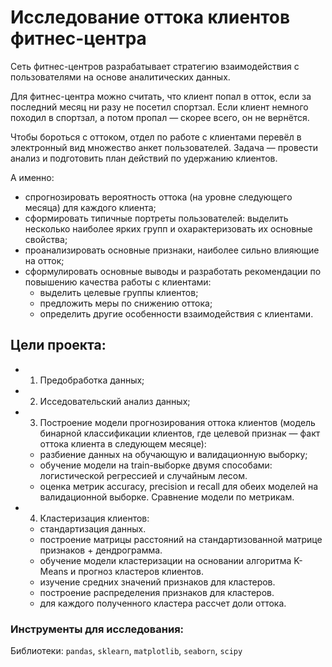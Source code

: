 # Исследование оттока клиентов фитнес-центра

Сеть фитнес-центров разрабатывает стратегию взаимодействия с пользователями на основе аналитических данных.

Для фитнес-центра можно считать, что клиент попал в отток, если за последний месяц ни разу не посетил спортзал. Если клиент немного походил в спортзал, а потом пропал — скорее всего, он не вернётся.

Чтобы бороться с оттоком, отдел по работе с клиентами перевёл в электронный вид множество анкет пользователей. Задача — провести анализ и подготовить план действий по удержанию клиентов.

А именно:

- спрогнозировать вероятность оттока (на уровне следующего месяца) для каждого клиента;
- сформировать типичные портреты пользователей: выделить несколько наиболее ярких групп и охарактеризовать их основные свойства;
- проанализировать основные признаки, наиболее сильно влияющие на отток;
- сформулировать основные выводы и разработать рекомендации по повышению качества работы с клиентами:
  - выделить целевые группы клиентов;
  - предложить меры по снижению оттока;
  - определить другие особенности взаимодействия с клиентами.

## Цели проекта:

- 1. Предобработка данных;
- 2. Исседовательский анализ данных;
- 3. Построение модели прогнозирования оттока клиентов (модель бинарной классификации клиентов, где целевой признак — факт оттока клиента в следующем месяце):
  - разбиение данных на обучающую и валидационную выборку;
  - обучение модели на train-выборке двумя способами: логистической регрессией и случайным лесом.
  - оценка метрик accuracy, precision и recall для обеих моделей на валидационной выборке. Сравнение модели по метрикам. 
- 4. Кластеризация клиентов:
  - стандартизация данных.
  - построение матрицы расстояний на стандартизованной матрице признаков + дендрограмма.
  - обучение модели кластеризации на основании алгоритма K-Means и прогноз кластеров клиентов.
  - изучение средних значений признаков для кластеров.
  - построение распределения признаков для кластеров.
  - для каждого полученного кластера рассчет доли оттока.

### Инструменты для исследования:

Библиотеки: `pandas`, `sklearn`, `matplotlib`, `seaborn`, `scipy`
